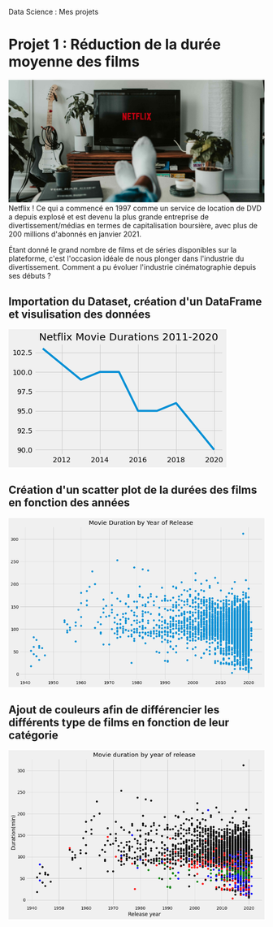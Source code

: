 Data Science : Mes projets
# Projet 1 : Réduction de la durée moyenne des films
![](/Netflix_Data/images/netflix.jpg)
Netflix ! Ce qui a commencé en 1997 comme un service de location de DVD a depuis explosé et est devenu la plus grande entreprise de divertissement/médias en termes de capitalisation boursière, avec plus de 200 millions d'abonnés en janvier 2021.

Étant donné le grand nombre de films et de séries disponibles sur la plateforme, c'est l'occasion idéale de nous plonger dans l'industrie du divertissement. Comment a pu évoluer l'industrie cinématographie depuis ses débuts ?

## Importation du Dataset, création d'un DataFrame et visulisation des données
![](/Netflix_Data/images/80048f50-3b37-4096-988c-b582e37ff07c.png)

## Création d'un scatter plot de la durées des films en fonction des années
![](/Netflix_Data/images/2d9a3727-9580-4559-95cf-22a1f7bf1812.png)

## Ajout de couleurs afin de différencier les différents type de films en fonction de leur catégorie
![](/Netflix_Data/images/a7e1cf64-559a-4337-922c-09890df9df25.png)
